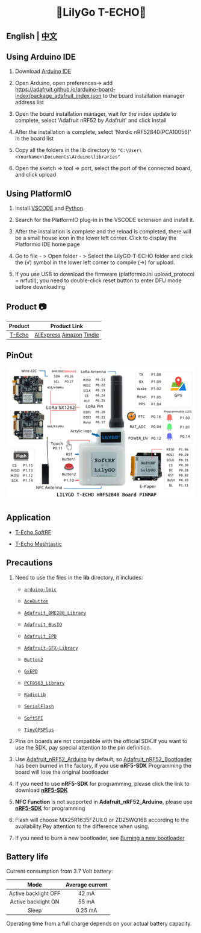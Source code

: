 <h1 align = "center">🌟LilyGo T-ECHO🌟</h1>

## **English | [中文](docs/docs_cn.md)**

## Using Arduino IDE

1. Download [Arduino IDE](https://www.arduino.cc/en/software)

2. Open Arduino, open preferences-> add https://adafruit.github.io/arduino-board-index/package_adafruit_index.json to the board installation manager address list

3. Open the board installation manager, wait for the index update to complete, select 'Adafruit nRF52 by Adafruit' and click install

4. After the installation is complete, select 'Nordic nRF52840(PCA10056)' in the board list

5. Copy all the folders in the lib directory to `"C:\User\<YourName>\Documents\Arduino\libraries"`

6. Open the sketch => tool => port, select the port of the connected board, and click upload

## Using PlatformIO

1. Install [VSCODE](https://code.visualstudio.com/) and [Python](https://www.python.org/)

2. Search for the PlatformIO plug-in in the VSCODE extension and install it.

3. After the installation is complete and the reload is completed, there will be a small house icon in the lower left corner. Click to display the Platformio IDE home page

4. Go to file - > Open folder - > Select the LilyGO-T-ECHO folder and click the (√) symbol in the lower left corner to compile (→) for upload.

5. If you use USB to download the firmware (platformio.ini upload_protocol = nrfutil), you need to double-click reset button to enter DFU mode before downloading

## Product 📷

|  Product   |                                                                                                Product  Link                                                                                                 |
| :--------: | :----------------------------------------------------------------------------------------------------------------------------------------------------------------------------------------------------------: |
| [T-Echo]() | [AliExpress](https://pt.aliexpress.com/item/1005002842456390.html)  [Amazon](https://github.com/Xinyuan-LilyGO/T-Echo.git) [Tindie](https://www.tindie.com/products/lilygo/lilygo-t-echo-nrf52840/) |

## PinOut

![](image/T-ECHO.jpg)

## Application

- [T-Echo SoftRF](https://github.com/lyusupov/SoftRF/wiki/Badge-Edition)

- [T-Echo Meshtastic](https://github.com/meshtastic/Meshtastic-device/releases)

## Precautions

1. Need to use the files in the **lib** directory, it includes:

    - [`arduino-lmic`](https://github.com/mcci-catena/arduino-lmic)

    - [`AceButton`](https://github.com/bxparks/AceButton)

    - [`Adafruit_BME280_Library`](https://github.com/adafruit/Adafruit_BME280_Library)

    - [`Adafruit_BusIO`](https://github.com/adafruit/Adafruit_BusIO)

    - [`Adafruit_EPD`](https://github.com/adafruit/Adafruit_EPD)

    - [`Adafruit-GFX-Library`](https://github.com/adafruit/Adafruit-GFX-Library)

    - [`Button2`](https://github.com/LennartHennigs/Button2.git)

    - [`GxEPD`](https://github.com/ZinggJM/GxEPD.git)

    - [`PCF8563_Library`](https://github.com/lewisxhe/PCF8563_Library.git)

    - [`RadioLib`](https://github.com/jgromes/RadioLib)

    - [`SerialFlash`](https://github.com/PaulStoffregen/SerialFlash)

    - [`SoftSPI`](https://github.com/MajenkoLibraries/SoftSPI.git)

    - [`TinyGPSPlus`](https://github.com/mikalhart/TinyGPSPlus.git)

2. Pins on boards are not compatible with the official SDK.If you want to use the SDK, pay special attention to the pin definition.

3. Use [Adafruit_nRF52_Arduino](https://github.com/adafruit/Adafruit_nRF52_Arduino) by default, so [Adafruit_nRF52_Bootloader](https://github.com/adafruit/Adafruit_nRF52_Bootloader) has been burned in the factory, if you use **nRF5-SDK** Programming the board will lose the original bootloader

4. If you need to use **nRF5-SDK** for programming, please click the link to download [**nRF5-SDK**](https://www.nordicsemi.com/Software-and-Tools/Software/nRF5-SDK/Download)

5. **NFC Function** is not supported in **Adafruit_nRF52_Arduino**, please use [**nRF5-SDK**](https://www.nordicsemi.com/Software-and-Tools/Software/nRF5-SDK/Download) for programming

6. Flash will choose MX25R1635FZUIL0 or ZD25WQ16B according to the availability.Pay attention to the difference when using.

7. If you need to burn a new bootloader, see [Burning a new bootloader](bootloader/README.MD)

## Battery life

Current consumption from 3.7 Volt battery:

|         Mode         | Average current |
| :------------------: | :-------------: |
| Active backlight OFF |      42 mA      |
| Active backlight ON  |      55 mA      |
|        Sleep         |     0.25 mA     |

Operating time from a full charge depends on your actual battery capacity.
